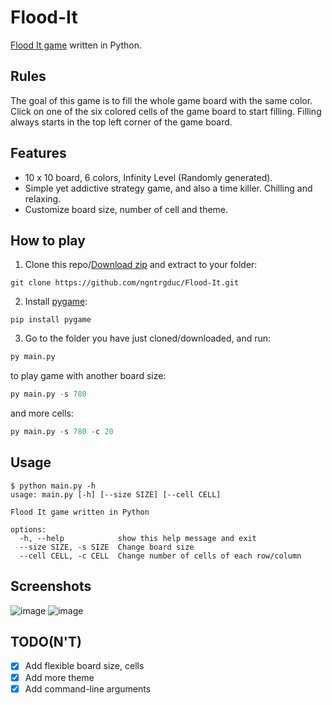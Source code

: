  # Flood-It

[Flood It game](https://www.google.com/search?q=flood+it) written in Python.

## Rules

The goal of this game is to fill the whole game board with the same color. Click on one of the six colored cells of the game board to start filling. Filling always starts in the top left corner of the game board.

## Features

- 10 x 10 board, 6 colors, Infinity Level (Randomly generated).
- Simple yet addictive strategy game, and also a time killer. Chilling and relaxing.
- Customize board size, number of cell and theme.

## How to play

1. Clone this repo/[Download zip](https://github.com/ngntrgduc/Flood-It/archive/refs/heads/master.zip) and extract to your folder:
```
git clone https://github.com/ngntrgduc/Flood-It.git
```
2. Install [pygame](https://www.pygame.org/news):
```
pip install pygame
```
3. Go to the folder you have just cloned/downloaded, and run:
```py
py main.py
```

to play game with another board size:
```py
py main.py -s 780
```

and more cells:
```py
py main.py -s 780 -c 20
```

## Usage
```
$ python main.py -h
usage: main.py [-h] [--size SIZE] [--cell CELL]

Flood It game written in Python

options:
  -h, --help            show this help message and exit
  --size SIZE, -s SIZE  Change board size
  --cell CELL, -c CELL  Change number of cells of each row/column
```

## Screenshots
![image](https://user-images.githubusercontent.com/47920109/216643275-3da9226c-2305-4516-816f-f190dff4b1e7.png)
![image](https://user-images.githubusercontent.com/47920109/216643516-fe08dc6d-de0d-450c-a116-ea069d949df3.png)


## TODO(N'T)

- [x] Add flexible board size, cells
- [x] Add more theme
- [x] Add command-line arguments
